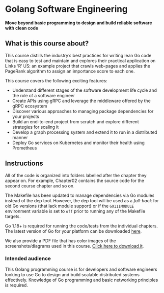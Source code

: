 # Golang Software Engineering

**Move beyond basic programming to design and build reliable software with clean code**

## What is this course about?

This course distills the industry’s best practices for writing lean Go code that
is easy to test and maintain and explores their practical application on Links
‘R’ US: an example project that crawls web-pages and applies the PageRank
algorithm to assign an importance score to each one.

This course covers the following exciting features:

* Understand different stages of the software development life cycle and the role of a software engineer
* Create APIs using gRPC and leverage the middleware offered by the gRPC ecosystem
* Discover various approaches to managing package dependencies for your projects
* Build an end-to-end project from scratch and explore different strategies for scaling it
* Develop a graph processing system and extend it to run in a distributed manner
* Deploy Go services on Kubernetes and monitor their health using Prometheus

## Instructions
All of the code is organized into folders labelled after the chapter they
appear on. For example, Chapter02 contains the source code for the second course
chapter and so on.

The Makefile has been updated to manage dependencies via Go modules instead of
the dep tool. However, the dep tool will be used as a _fall-back_ for old Go
versions (that lack module support) or if the `GO111MODULE` environment
variable is set to `off` prior to running any of the Makefile targets.

Go 1.18+ is required for running the code/tests from the individual chapters.
The latest version of Go for your platform can be downloaded
[here](https://go.dev/dl/).

We also provide a PDF file that has color images of the screenshots/diagrams
used in this course. [Click here to download
it](https://static.packt-cdn.com/downloads/9781838554491_ColorImages.pdf).

### Intended audience
This Golang programming course is for developers and software engineers looking to use Go to design and build scalable distributed systems effectively. Knowledge of Go programming and basic networking principles is required.
